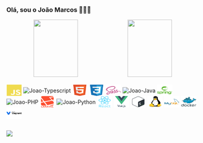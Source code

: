 ### Olá, sou o João Marcos 👋👋👋

<div align="center">
  <img height="150em" width="48%" src="https://github-readme-stats.vercel.app/api?username=marcoswitcel&show_icons=true&theme=default&include_all_commits=true&count_private=true"/>
  <img height="150em" width="48%" src="https://github-readme-stats.vercel.app/api/top-langs/?username=marcoswitcel&layout=compact&langs_count=7&theme=default"/>
</div>  

<div style="display: inline_block"><br>
  <img align="center" alt="Joao-Js" height="30" width="40" src="https://raw.githubusercontent.com/devicons/devicon/master/icons/javascript/javascript-plain.svg" />
  <img align="center" alt="Joao-Typescript" height="30" width="40" src="https://cdn.jsdelivr.net/gh/devicons/devicon/icons/typescript/typescript-original.svg" />
  <img align="center" alt="Joao-HTML" height="30" width="40" src="https://raw.githubusercontent.com/devicons/devicon/master/icons/html5/html5-original.svg" />
  <img align="center" alt="Joao-CSS" height="30" width="40" src="https://raw.githubusercontent.com/devicons/devicon/master/icons/css3/css3-original.svg" />
  <img align="center" alt="Joao-Sass" height="30" width="40" src="https://github.com/devicons/devicon/blob/master/icons/sass/sass-original.svg" />
  <img align="center" alt="Joao-Java" height="30" width="40" src="https://cdn.jsdelivr.net/gh/devicons/devicon/icons/java/java-plain-wordmark.svg" />
  <img align="center" alt="Joao-Spring" height="30" width="40" src="https://github.com/devicons/devicon/blob/master/icons/spring/spring-original-wordmark.svg" />
  <img align="center" alt="Joao-PHP" height="30" width="40" src="https://cdn.jsdelivr.net/gh/devicons/devicon/icons/php/php-plain.svg" />
  <img align="center" alt="Joao-Laravel" height="30" width="40" src="https://github.com/devicons/devicon/blob/master/icons/laravel/laravel-plain-wordmark.svg" />
  <img align="center" alt="Joao-Python" height="30" width="40" src="https://cdn.jsdelivr.net/gh/devicons/devicon/icons/python/python-original-wordmark.svg" />
  <img align="center" alt="Joao-React" height="30" width="40" src="https://github.com/devicons/devicon/blob/master/icons/react/react-original-wordmark.svg" />
  <img align="center" alt="Joao-Vue" height="30" width="40" src="https://github.com/devicons/devicon/blob/master/icons/vuejs/vuejs-original-wordmark.svg" />
  <img align="center" alt="Joao-Bash" height="30" width="40" src="https://github.com/devicons/devicon/blob/master/icons/bash/bash-original.svg" />
  <img align="center" alt="Joao-Linux" height="30" width="40" src="https://github.com/devicons/devicon/blob/master/icons/linux/linux-original.svg" />
  <img align="center" alt="Joao-MySQL" height="30" width="40" src="https://github.com/devicons/devicon/blob/master/icons/mysql/mysql-original-wordmark.svg" />
  <img align="center" alt="Joao-Docker" height="30" width="40" src="https://github.com/devicons/devicon/blob/master/icons/docker/docker-original-wordmark.svg" />
  <img align="center" alt="Joao-Vagrant" height="30" width="40" src="https://github.com/devicons/devicon/blob/master/icons/vagrant/vagrant-original-wordmark.svg" />
</div>
  
##

<div> 
  <a href="https://br.linkedin.com/in/jo%C3%A3o-marcos-de-vargas-witcel-269779189" target="_blank">
    <img src="https://img.shields.io/badge/-LinkedIn-%230077B5?style=for-the-badge&logo=linkedin&logoColor=white" target="_blank" />
  </a>
</div>
